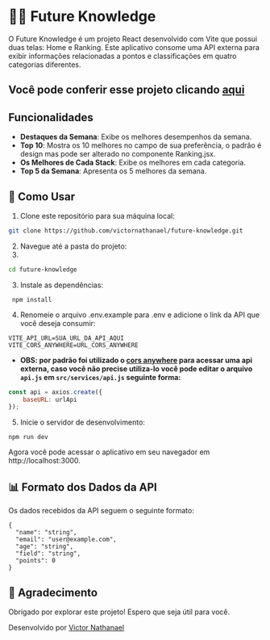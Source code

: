 # 🧑‍💻 Future Knowledge

O Future Knowledge é um projeto React desenvolvido com Vite que possui duas telas: Home e Ranking. Este aplicativo consome uma API externa para exibir informações relacionadas a pontos e classificações em quatro categorias diferentes.

## Você pode conferir esse projeto clicando [aqui](https://future-knowledge.netlify.app/)

## Funcionalidades

- **Destaques da Semana**: Exibe os melhores desempenhos da semana.
- **Top 10**: Mostra os 10 melhores no campo de sua preferência, o padrão é design mas pode ser alterado no componente Ranking.jsx.
- **Os Melhores de Cada Stack**: Exibe os melhores em cada categoria.
- **Top 5 da Semana**: Apresenta os 5 melhores da semana.

## 🎯 Como Usar

1. Clone este repositório para sua máquina local:

```bash
git clone https://github.com/victornathanael/future-knowledge.git
```
   
2. Navegue até a pasta do projeto:
3. 
```bash
cd future-knowledge
```

3. Instale as dependências:
   
```
 npm install
```

4. Renomeie o arquivo .env.example para .env e adicione o link da API que você deseja consumir:

```.env
VITE_API_URL=SUA_URL_DA_API_AQUI
VITE_CORS_ANYWHERE=URL_CORS_ANYWHERE
```

   - **OBS: por padrão foi utilizado o [cors anywhere](https://github.com/Rob--W/cors-anywhere) para acessar uma api externa, caso você não precise utiliza-lo você pode editar o arquivo ```api.js``` em ```src/services/api.js``` seguinte forma:**

```js
const api = axios.create({
    baseURL: urlApi
});
```
   


5. Inicie o servidor de desenvolvimento:
```
npm run dev
```

Agora você pode acessar o aplicativo em seu navegador em http://localhost:3000.

## 📊 Formato dos Dados da API
Os dados recebidos da API seguem o seguinte formato:

```
{
  "name": "string",
  "email": "user@example.com",
  "age": "string",
  "field": "string",
  "points": 0
}
```
## 🌹 Agradecimento

Obrigado por explorar este projeto! Espero que seja útil para você.

Desenvolvido por [Victor Nathanael](https://www.linkedin.com/in/victornathanael/)
